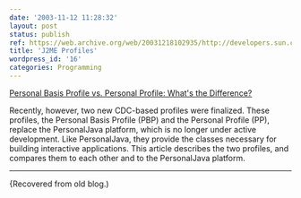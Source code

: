 ```yaml
---
date: '2003-11-12 11:28:32'
layout: post
status: publish
ref: https://web.archive.org/web/20031218102935/http://developers.sun.com/techtopics/mobility/personal/articles/pbp_pp/
title: 'J2ME Profiles'
wordpress_id: '16'
categories: Programming
---
```




[Personal Basis Profile vs. Personal Profile: What's the Difference?](https://web.archive.org/web/20031218102935/http://developers.sun.com/techtopics/mobility/personal/articles/pbp_pp/)


>
Recently, however, two new CDC-based profiles were finalized. These profiles, the Personal Basis Profile (PBP) and the Personal Profile (PP), replace the PersonalJava platform, which is no longer under active development. Like PersonalJava, they provide the classes necessary for building interactive applications. This article describes the two profiles, and compares them to each other and to the PersonalJava platform.


* * *


{Recovered from old blog.)


